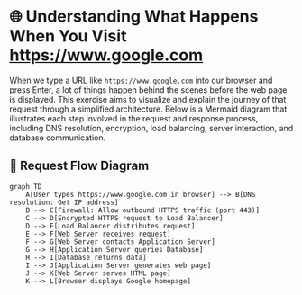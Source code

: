 # 🌐 Understanding What Happens When You Visit https://www.google.com

When we type a URL like `https://www.google.com` into our browser and press Enter, a lot of things happen behind the scenes before the web page is displayed. This exercise aims to visualize and explain the journey of that request through a simplified architecture. Below is a Mermaid diagram that illustrates each step involved in the request and response process, including DNS resolution, encryption, load balancing, server interaction, and database communication.

## 🧠 Request Flow Diagram

```mermaid
graph TD
    A[User types https://www.google.com in browser] --> B[DNS resolution: Get IP address]
    B --> C[Firewall: Allow outbound HTTPS traffic (port 443)]
    C --> D[Encrypted HTTPS request to Load Balancer]
    D --> E[Load Balancer distributes request]
    E --> F[Web Server receives request]
    F --> G[Web Server contacts Application Server]
    G --> H[Application Server queries Database]
    H --> I[Database returns data]
    I --> J[Application Server generates web page]
    J --> K[Web Server serves HTML page]
    K --> L[Browser displays Google homepage]
```